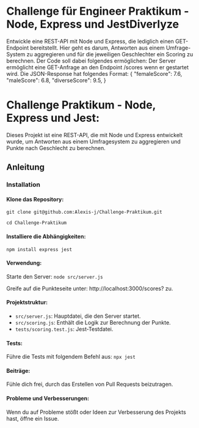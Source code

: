 # Challenge für Engineer Praktikum - Node, Express und JestDiverlyze

Entwickle eine REST-API mit Node und Express, die lediglich einen GET-Endpoint bereitstellt.
Hier geht es darum, Antworten aus einem Umfrage-System zu aggregieren und für die
jeweiligen Geschlechter ein Scoring zu berechnen. Der Code soll dabei folgendes ermöglichen:
Der Server ermöglicht eine GET-Anfrage an den Endpoint /scores wenn er gestartet wird.
Die JSON-Response hat folgendes Format:
{
"femaleScore": 7.6,
"maleScore": 6.8,
"diverseScore": 9.5,
}



# Challenge Praktikum - Node, Express und Jest:

Dieses Projekt ist eine REST-API, die mit Node und Express entwickelt wurde,
um Antworten aus einem Umfragesystem zu aggregieren und Punkte nach Geschlecht zu berechnen.

## Anleitung

### Installation
#### Klone das Repository:

  `git clone git@github.com:Alexis-j/Challenge-Praktikum.git`

  `cd Challenge-Praktikum`

#### Installiere die Abhängigkeiten:

  `npm install express jest`

#### Verwendung:
Starte den Server:
  `node src/server.js`

Greife auf die Punkteseite unter: http://localhost:3000/scores? zu.

#### Projektstruktur:

- `src/server.js`: Hauptdatei, die den Server startet.
- `src/scoring.js`: Enthält die Logik zur Berechnung der Punkte.
- `tests/scoring.test.js`: Jest-Testdatei.

#### Tests:
Führe die Tests mit folgendem Befehl aus:
  `npx jest`

#### Beiträge:
  Fühle dich frei, durch das Erstellen von Pull Requests beizutragen.

#### Probleme und Verbesserungen:
  Wenn du auf Probleme stößt oder Ideen zur Verbesserung des Projekts hast, öffne ein Issue.
